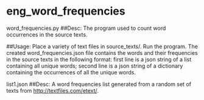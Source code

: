 # eng_word_frequencies

word_frequencies.py
##Desc: The program used to count word occurrences in the source texts.

##Usage: Place a variety of text files in source_texts/. Run the program. The created word_frequencies.json file contains the words and their frequencies in the source texts in the following format: first line is a json string of a list containing all unique words; second line is a json string of a dictionary containing the occurrences of all the unique words.


list1.json
##Desc: A word frequencies list generated from a random set of texts from http://textfiles.com/etext/.